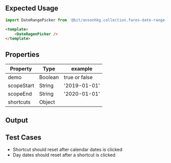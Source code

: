 ## Expected Usage

```js
import DateRangePicker from '@bit/ansonhkg.collection.faros-date-range-picker';
```

```html
<template>
    <DateRagenPicker />
</template>
```

## Properties

| Property    | Type    | example |
| ---         | ---     | ---     |
| demo        | Boolean | true or false
| scopeStart  | String  | '2019-01-01'
| scopeEnd    | String  | '2020-01-01'
| shortcuts   | Object  | 

## Output

## Test Cases
- Shortcut should reset after calendar dates is clicked
- Day dates should reset after a shortcut is clicked